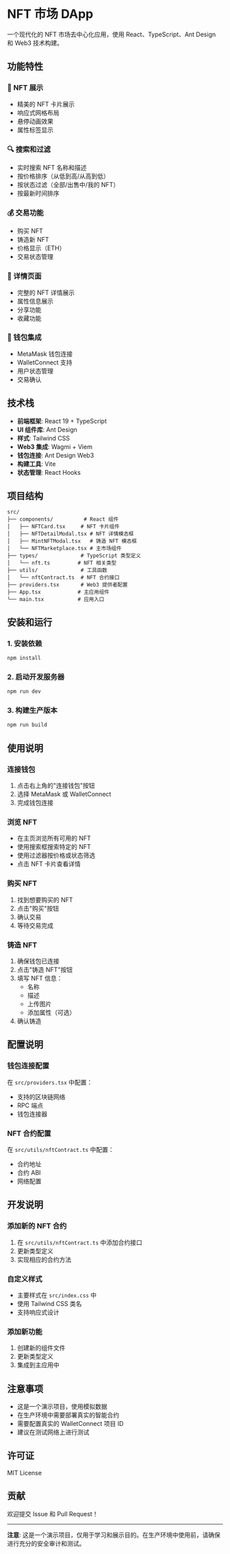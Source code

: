 # NFT 市场 DApp

一个现代化的 NFT 市场去中心化应用，使用 React、TypeScript、Ant Design 和 Web3 技术构建。

## 功能特性

### 🎨 NFT 展示
- 精美的 NFT 卡片展示
- 响应式网格布局
- 悬停动画效果
- 属性标签显示

### 🔍 搜索和过滤
- 实时搜索 NFT 名称和描述
- 按价格排序（从低到高/从高到低）
- 按状态过滤（全部/出售中/我的 NFT）
- 按最新时间排序

### 💰 交易功能
- 购买 NFT
- 铸造新 NFT
- 价格显示（ETH）
- 交易状态管理

### 🎯 详情页面
- 完整的 NFT 详情展示
- 属性信息展示
- 分享功能
- 收藏功能

### 🔗 钱包集成
- MetaMask 钱包连接
- WalletConnect 支持
- 用户状态管理
- 交易确认

## 技术栈

- **前端框架**: React 19 + TypeScript
- **UI 组件库**: Ant Design
- **样式**: Tailwind CSS
- **Web3 集成**: Wagmi + Viem
- **钱包连接**: Ant Design Web3
- **构建工具**: Vite
- **状态管理**: React Hooks

## 项目结构

```
src/
├── components/          # React 组件
│   ├── NFTCard.tsx     # NFT 卡片组件
│   ├── NFTDetailModal.tsx # NFT 详情模态框
│   ├── MintNFTModal.tsx   # 铸造 NFT 模态框
│   └── NFTMarketplace.tsx # 主市场组件
├── types/              # TypeScript 类型定义
│   └── nft.ts         # NFT 相关类型
├── utils/              # 工具函数
│   └── nftContract.ts  # NFT 合约接口
├── providers.tsx       # Web3 提供者配置
├── App.tsx            # 主应用组件
└── main.tsx           # 应用入口
```

## 安装和运行

### 1. 安装依赖
```bash
npm install
```

### 2. 启动开发服务器
```bash
npm run dev
```

### 3. 构建生产版本
```bash
npm run build
```

## 使用说明

### 连接钱包
1. 点击右上角的"连接钱包"按钮
2. 选择 MetaMask 或 WalletConnect
3. 完成钱包连接

### 浏览 NFT
- 在主页浏览所有可用的 NFT
- 使用搜索框搜索特定的 NFT
- 使用过滤器按价格或状态筛选
- 点击 NFT 卡片查看详情

### 购买 NFT
1. 找到想要购买的 NFT
2. 点击"购买"按钮
3. 确认交易
4. 等待交易完成

### 铸造 NFT
1. 确保钱包已连接
2. 点击"铸造 NFT"按钮
3. 填写 NFT 信息：
   - 名称
   - 描述
   - 上传图片
   - 添加属性（可选）
4. 确认铸造

## 配置说明

### 钱包连接配置
在 `src/providers.tsx` 中配置：
- 支持的区块链网络
- RPC 端点
- 钱包连接器

### NFT 合约配置
在 `src/utils/nftContract.ts` 中配置：
- 合约地址
- 合约 ABI
- 网络配置

## 开发说明

### 添加新的 NFT 合约
1. 在 `src/utils/nftContract.ts` 中添加合约接口
2. 更新类型定义
3. 实现相应的合约方法

### 自定义样式
- 主要样式在 `src/index.css` 中
- 使用 Tailwind CSS 类名
- 支持响应式设计

### 添加新功能
1. 创建新的组件文件
2. 更新类型定义
3. 集成到主应用中

## 注意事项

- 这是一个演示项目，使用模拟数据
- 在生产环境中需要部署真实的智能合约
- 需要配置真实的 WalletConnect 项目 ID
- 建议在测试网络上进行测试

## 许可证

MIT License

## 贡献

欢迎提交 Issue 和 Pull Request！

---

**注意**: 这是一个演示项目，仅用于学习和展示目的。在生产环境中使用前，请确保进行充分的安全审计和测试。